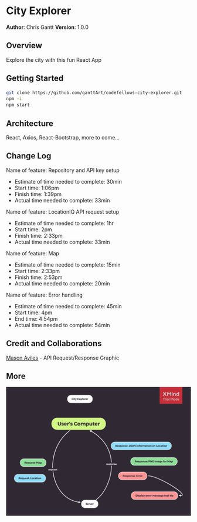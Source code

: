 # City Explorer

**Author**: Chris Gantt
**Version**: 1.0.0

## Overview

Explore the city with this fun React App
<!-- Provide a high level overview of what this application is and why you are building it, beyond the fact that it's an assignment for this class. (i.e. What's your problem domain?) -->

## Getting Started

```bash
git clone https://github.com/ganttArt/codefellows-city-explorer.git
npm -i
npm start
```
<!-- What are the steps that a user must take in order to build this app on their own machine and get it running? -->

## Architecture

React, Axios, React-Bootstrap, more to come...
<!-- Provide a detailed description of the application design. What technologies (languages, libraries, etc) you're using, and any other relevant design information. -->

## Change Log

<!-- Use this area to document the iterative changes made to your application as each feature is successfully implemented. Use time stamps. Here's an examples:

01-01-2001 4:59pm - Application now has a fully-functional express server, with a GET route for the location resource. -->

Name of feature: Repository and API key setup

- Estimate of time needed to complete: 30min
- Start time: 1:06pm
- Finish time: 1:39pm
- Actual time needed to complete: 33min

Name of feature: LocationIQ API request setup

- Estimate of time needed to complete: 1hr
- Start time: 2pm
- Finish time: 2:33pm
- Actual time needed to complete: 33min

Name of feature: Map

- Estimate of time needed to complete: 15min
- Start time: 2:33pm
- Finish time: 2:53pm
- Actual time needed to complete: 20min

Name of feature: Error handling

- Estimate of time needed to complete: 45min
- Start time: 4pm
- End time: 4:54pm
- Actual time needed to complete: 54min

## Credit and Collaborations

[Mason Aviles](https://www.linkedin.com/in/masonaviles/) - API Request/Response Graphic
<!-- Give credit (and a link) to other people or resources that helped you build this application. -->

## More

![request/response graphic](public/assets/city-explorer-web-response-graph.png)
